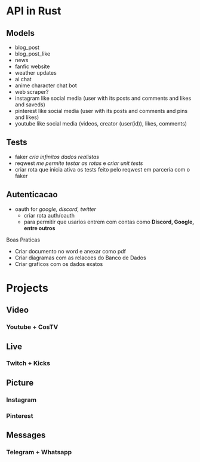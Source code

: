 # API in Rust

## Models

- blog_post
- blog_post_like
- news
- fanfic website
- weather updates
- ai chat
- anime character chat bot
- web scraper?
- instagram like social media (user with its posts and comments and likes and saveds)
- pinterest like social media (user with its posts and comments and pins and likes)
- youtube like social media (videos, creator (user(id)), likes, comments)

## Tests

- faker _cria infinitos dados realistas_
- reqwest _me permite testar as rotas_ e _criar unit tests_
- criar rota que inicia ativa os tests feito pelo reqwest em parceria com o faker

## Autenticacao

- oauth for _google, discord, twitter_
  - criar rota auth/oauth
  - para permitir que usarios entrem com contas como **Discord, Google, entre outros**

Boas Praticas

- Criar documento no word e anexar como pdf
- Criar diagramas com as relacoes do Banco de Dados
- Criar graficos com os dados exatos

# Projects

## Video

### Youtube + CosTV

## Live

### Twitch + Kicks

## Picture

### Instagram

### Pinterest

## Messages

### Telegram + Whatsapp
